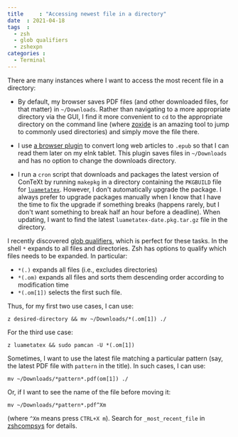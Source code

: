 ```yaml
---
title     : "Accessing newest file in a directory"
date  : 2021-04-18
tags  :
  - zsh
  - glob qualifiers
  - zshexpn
categories :
  - Terminal
---
```


There are many instances where I want to access the most recent file in a
directory:

<!--more-->

* By default, my browser saves PDF files (and other downloaded files, for that
  matter) in `~/Downloads`. Rather than navigating to a more appropriate
  directory via the GUI, I find it more convenient to `cd` to the appropriate
  directory on the command line (where [zoxide][z] is an amazing tool to jump
  to commonly used directories) and simply move the file there.

* I use [a browser plugin][dotepub] to convert long web articles to `.epub` so
  that I can read them later on my eInk tablet. This plugin saves files in
  `~/Downloads` and has no option to change the downloads directory.

* I run a `cron` script that downloads and packages the latest version of
  ConTeXt by running `makepkg` in a directory containing the `PKGBUILD` file
  for [`luametatex`][luametatex]. However, I don't automatically upgrade the
  package. I always prefer to upgrade packages manually when I know that I
  have the time to fix the upgrade if something breaks (happens rarely, but I
  don't want something to break half an hour before a deadline). When
  updating, I want to find the latest `luametatex-date.pkg.tar.gz` file in the
  directory.

I recently discovered [glob qualifiers][glob], which is perfect for these
tasks. In the shell `*` expands to all files and directories. Zsh has options
to qualify which files needs to be expanded. In particular:

* `*(.)` expands all files (i.e., excludes directories)
* `*(.om)` expands all files and sorts them descending order according to
  modification time
* `*(.om[1])` selects the first such file.

Thus, for my first two use cases, I can use:

    z desired-directory && mv ~/Downloads/*(.om[1]) ./

For the third use case:

    z luametatex && sudo pamcan -U *(.om[1])

Sometimes, I want to use the latest file matching a particular pattern (say,
the latest PDF file with `pattern` in the title). In such cases, I can use:

    mv ~/Downloads/*pattern*.pdf(om[1]) ./

Or, if I want to see the name of the file before moving it:

    mv ~/Downloads/*pattern*.pdf^Xm

(where `^Xm` means press `CTRL+X m`). Search for `_most_recent_file` in
[zshcompsys][comp] for details.

[z]: https://github.com/ajeetdsouza/zoxide
[dotepub]: https://dotepub.com
[luametatex]: https://aur.archlinux.org/packages/luametatex/
[glob]: https://man.archlinux.org/man/extra/zsh/zshexpn.1.en#Glob_Qualifiers
[comp]: https://man.archlinux.org/man/extra/zsh/zshcompsys.1.en
